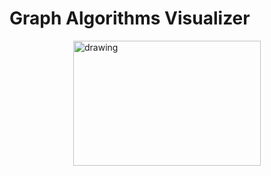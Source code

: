 # Graph Algorithms Visualizer

<div style="display:flex; justify-content:center; align-items:center;">
  <img src="https://simplesnippets.tech/wp-content/uploads/2021/10/graph-ds-structure-example.jpg" alt="drawing" style="width:300px; height:200px;"/>
</div>
